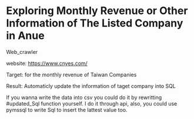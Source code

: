 # Exploring Monthly Revenue or Other Information of The Listed Company in Anue
Web_crawler

website: https://www.cnyes.com/

Target:
for the monthly revenue of Taiwan Companies

Result:
Automaticly update the information of taget company into SQL

If you wanna write the data into csv you could do it by rewritting #updated_Sql function yourself.
I do it through api, also, you could use pymssql to write Sql to insert the lattest value too.

